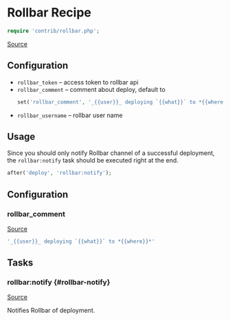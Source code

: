 <!-- DO NOT EDIT THIS FILE! -->
<!-- Instead edit contrib/rollbar.php -->
<!-- Then run bin/docgen -->

# Rollbar Recipe

```php
require 'contrib/rollbar.php';
```

[Source](/contrib/rollbar.php)



## Configuration
- `rollbar_token` – access token to rollbar api
- `rollbar_comment` – comment about deploy, default to
  ```php
  set('rollbar_comment', '_{{user}}_ deploying `{{what}}` to *{{where}}*');
  ```
- `rollbar_username` – rollbar user name
## Usage
Since you should only notify Rollbar channel of a successful deployment, the `rollbar:notify` task should be executed right at the end.
```php
after('deploy', 'rollbar:notify');
```


## Configuration
### rollbar_comment
[Source](https://github.com/deployphp/deployer/blob/master/contrib/rollbar.php#L27)



```php title="Default value"
'_{{user}}_ deploying `{{what}}` to *{{where}}*'
```



## Tasks

### rollbar:notify {#rollbar-notify}
[Source](https://github.com/deployphp/deployer/blob/master/contrib/rollbar.php#L30)

Notifies Rollbar of deployment.




